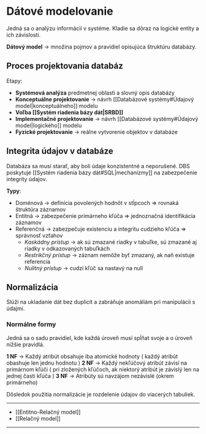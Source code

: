 # Dátové modelovanie
Jedná sa o analýzu informácií v systéme. Kladie sa dôraz na logické entity a ich závislosti.

**Dátový model** -> množina pojmov a pravidiel opisujúca štruktúru databázy.

## Proces projektovania databáz
Etapy:
- **Systémová analýza** predmetnej oblasti a slovný opis databázy
- **Konceptuálne projektovanie** -> návrh [[Databázové systémy#Údajový model|konceptuálneho]] modelu
- **Voľba [[Systém riadenia bázy dát|SRBD]]**
- **Implementačné projektovanie** -> návrh [[Databázové systémy#Údajový model|logického]] modelu 
- **Fyzické projektovanie** -> reálne vytvorenie objektov v databáze

## Integrita údajov v databáze
Databáza sa musí starať, aby boli údaje konzistentné a neporušené.
DBS poskytuje [[Systém riadenia bázy dát#SQL|mechanizmy]] na zabezpečenie integrity údajov.

**Typy**:
- Doménová -> definícia povolených hodnôt v stĺpcoch => rovnaká štruktúra záznamov
- Entitná -> zabezpečenie primárneho kľúča => jednoznačná identifikácia záznamov
- Referenčná -> zabezpečuje existenciu a integritu cudzieho kľúča => správnosť vzťahov
	- *Kaskádny prístup* -> ak sú zmazané riadky v tabuľke, sú zmazané aj riadky v odkazovaných tabuľkách
	- *Restrikčný prístup* -> záznam nemôže byť zmazaný, ak naň existuje referencia
	- *Nulitný prístup* -> cudzí kľúč sa nastavý na null

## Normalizácia
Slúži na ukladanie dát bez duplicít a zabráňuje anomáliám pri manipulácii s údajmi.

### Normálne formy
Jedná sa o sadu pravidiel, kde každá úroveň musí spĺňat svoje a o úroveň nižšie pravidlá.

**1 NF** -> Každý atribút obsahuje iba atomické hodnoty ( každý atribút obashuje len jednu hodnotu )
**2 NF** -> Každý nekľúčový atribút závisí na primárnom kľúči ( pri zložených kľúčoch, ak niektorý atribút je závislý len na jednej časti kľúča )
**3 NF** -> Atribúty sú navzájom nezávislé (okrem primárneho)

Dôsledok použitia normalizácie je rozdelenie údajov do viacerých tabuliek.

---
- [[Entitno-Relačný model]]
- [[Relačný model]]
---